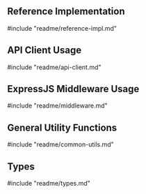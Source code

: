## Reference Implementation

#include "readme/reference-impl.md"

## API Client Usage

#include "readme/api-client.md"

## ExpressJS Middleware Usage

#include "readme/middleware.md"

## General Utility Functions

#include "readme/common-utils.md"

## Types

#include "readme/types.md"
